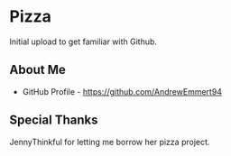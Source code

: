 # Pizza

Initial upload to get familiar with Github.

## About Me

* GitHub Profile - https://github.com/AndrewEmmert94

## Special Thanks

JennyThinkful for letting me borrow her pizza project.
